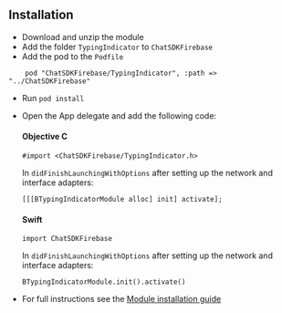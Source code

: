 ## Installation

+ Download and unzip the module
+ Add the folder `TypingIndicator` to `ChatSDKFirebase`
+ Add the pod to the `Podfile`
```
    pod "ChatSDKFirebase/TypingIndicator", :path => "../ChatSDKFirebase"
```
+ Run ```pod install```
+ Open the App delegate and add the following code:

  #### Objective C
  
  ```
  #import <ChatSDKFirebase/TypingIndicator.h>
  ```
   
  In `didFinishLaunchingWithOptions` after setting up the network and interface adapters:
  
  ```
  [[[BTypingIndicatorModule alloc] init] activate];
  ```
  
  #### Swift
  
  ```
  import ChatSDKFirebase
  ```
  
  In `didFinishLaunchingWithOptions` after setting up the network and interface adapters:
  
  ```
  BTypingIndicatorModule.init().activate()
  ```

+ For full instructions see the [Module installation guide](http://chatsdk.co/docs/ios-installing-modules/)
